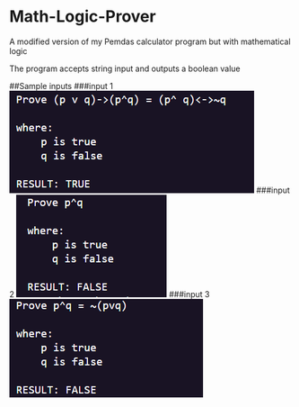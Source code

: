 # Math-Logic-Prover
A modified version of my Pemdas calculator program but with mathematical logic

The program accepts string input and outputs a boolean value

##Sample inputs
###input 1
![Alt text](image.png)
###input 2
![Alt text](image-1.png)
###input 3
![Alt text](image-2.png)
